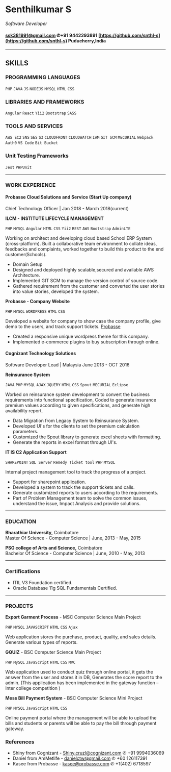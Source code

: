 # Senthilkumar S
*Software Developer*
#### [ssk381991@gmail.com](ssk381991@gmail.com)    ✆+91 9442293891    [https://github.com/snthl-s](https://github.com/snthl-s)    Puducherry,India
-----------------
## SKILLS
### PROGRAMMING LANGUAGES

`PHP` `JAVA` `JS` `NODEJS` `MYSQL` `HTML` `CSS`

### LIBRARIES AND FRAMEWORKS
`Angular` `React` `Yii2` `Bootstrap` `SASS`

### TOOLS AND SERVICES
`AWS EC2` `SNS` `SES` `S3` `CLOUDFRONT` `CLOUDWATCH` `IAM` `GIT SCM` `MECURIAL` `Webpack` `Auth0` `VS Code` `Bit Bucket`

### Unit Testing Frameworks
`Jest` `PHPUnit`

---------------
### WORK EXPERIENCE

#### Probasse Cloud Solutions and Service (Start Up company) 
Chief Technology Officer | Jan 2018 - March 2018(current)

<b>ILCM - INSTITUTE LIFECYCLE MANAGEMENT</b>

`PHP` `MYSQL` `Angular` `HTML` `CSS` `Yii2` `REST` `AWS` `Bootstrap` `AdminLTE`

Working on architect and developing cloud based School ERP System (cross-platform). Built a collaborative team environment to collate ideas, feedbacks and complaints, worked together to build this product to the end customer(Schools).

- Domain Setup
- Designed and deployed highly scalable,secured and available AWS Architecture.
- Implemented GIT SCM to manage the version control of source code.
- Gathered requirement from the customer and converted the user stories into value stories, developed the system.

<b>Probasse - Company Website</b>

`PHP` `MYSQL` `WORDPRESS` `HTML` `CSS`

Developed a website for company to show case the company profile, give demo to the users, and track support tickets. [Probasse](http://159.65.128.241/probasse/)
- Created a responsive unique wordpress theme for this company.
- Implemented e-commerce plugins to buy subscription through online.

#### Cognizant Technology Solutions 
Software Developer Lead | Malaysia June 2013 -  OCT 2016

<b>Reinsurance System</b>

`JAVA` `PHP` `MYSQL` `AJAX` `JQUERY` `HTML` `CSS` `Spout` `MECURIAL` `Eclipse`

Worked on reinsurance system development to convert the business requirements into functional specification, Coded to generate insurance premium values according to given specifications, and generate high availability report.

- Data Migration from Legacy System to Reinsurance System.
- Developed UI's for the clients to set the premium calculation parameters.
- Customized the Spout library to generate excel sheets with formatting. 
- Generate the reports in excel format through UI's.

<b>IT IS C2 Application Support </b>

`SHAREPOINT` `SQL Server` `Remedy Ticket tool` `PHP` `MYSQL`  

Internal project management tool to track the progress of a project.

- Support for sharepoint application.
- Developed a system to track the support tickets and calls.
- Generate customized reports to users according to the requirements.
- Part of Problem Management team to solve the common issues, understand the issue, Impact Analysis and provide solutions.

------------------

### EDUCATION

<b>Bharathiar University,</b> Coimbatore<br/>
Master Of Science - Computer Science | June, 2013 - May, 2015

<b>PSG college of Arts and Science,</b> Coimbatore<br/>
Bachelor Of Science - Computer Science | June, 2010 - May, 2013

-----------------
### Certifications

- ITIL V3 Foundation certified.
- Oracle Database 11g SQL Fundamentals Certified.

------------------

### PROJECTS

<b>Export Garment Process</b> - MSC Computer Science Main Project

`PHP` `MYSQL` `JAVASCRIPT` `HTML` `CSS` `Ajax`

Web application stores the purchase, product, quality, and sales details. Generate various types of reports.

<b>GQUIZ</b> - BSC Computer Science Main Project 

`PHP` `MySQL` `JavaScript` `HTML` `CSS` `MVC`

Web application used to conduct quiz through online portal, it gets the answer from the user and stores it in DB, Generates the score report to the admin. (This application has been implemented in the gateway function – Inter college competition )

<b>Mess Bill Payment System</b> - BSC Computer Science Mini Project

`PHP` `MYSQL` `JavaScript` `HTML` `CSS`

Online payment portal where the management will be able to upload the bills and students or parents will be able to pay the bill through payment gateway.

### References

- Shiny from Cognizant - Shiny.cruzl@cognizant.com ✆ +91 9994036069
- Daniel from AmMetlife - danielctw@gmail.com ✆ +60 126117391
- Kasee from Probasse - kasee@probasse.com ✆ +1(402) 6718597 

 
